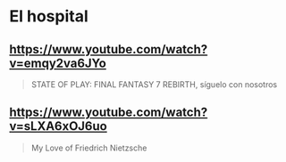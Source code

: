 # El hospital

## https://www.youtube.com/watch?v=emqy2va6JYo

> STATE OF PLAY: FINAL FANTASY 7 REBIRTH, síguelo con nosotros

## https://www.youtube.com/watch?v=sLXA6xOJ6uo

> My Love of Friedrich Nietzsche 
